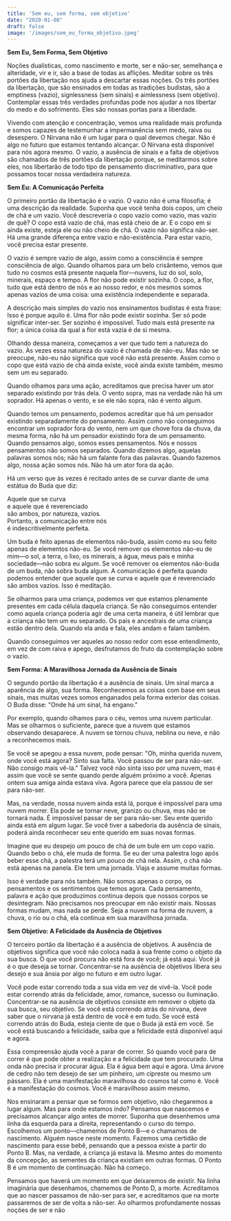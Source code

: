 ```yaml
---
title: 'Sem eu, sem forma, sem objetivo'
date: "2020-01-08"
draft: false
image: '/images/sem_eu_forma_objetivo.jpeg'
---
```


**Sem Eu, Sem Forma, Sem Objetivo**

Noções dualísticas, como nascimento e morte, ser e não-ser, semelhança e alteridade, vir e ir, são a base de todas as aflições. Meditar sobre os três portões da libertação nos ajuda a descartar essas noções. Os três portões da libertação, que são ensinados em todas as tradições budistas, são a emptiness (vazio), signlessness (sem sinais) e aimlessness (sem objetivo). Contemplar essas três verdades profundas pode nos ajudar a nos libertar do medo e do sofrimento. Eles são nossas portas para a liberdade.

Vivendo com atenção e concentração, vemos uma realidade mais profunda e somos capazes de testemunhar a impermanência sem medo, raiva ou desespero. O Nirvana não é um lugar para o qual devemos chegar. Não é algo no futuro que estamos tentando alcançar. O Nirvana está disponível para nós agora mesmo. O vazio, a ausência de sinais e a falta de objetivos são chamados de três portões da libertação porque, se meditarmos sobre eles, nos libertarão de todo tipo de pensamento discriminativo, para que possamos tocar nossa verdadeira natureza.

**Sem Eu: A Comunicação Perfeita**

O primeiro portão da libertação é o vazio. O vazio não é uma filosofia; é uma descrição da realidade. Suponha que você tenha dois copos, um cheio de chá e um vazio. Você descreveria o copo vazio como vazio, mas vazio de quê? O copo está vazio de chá, mas está cheio de ar. E o copo em si ainda existe, esteja ele ou não cheio de chá. O vazio não significa não-ser. Há uma grande diferença entre vazio e não-existência. Para estar vazio, você precisa estar presente.

O vazio é sempre vazio de algo, assim como a consciência é sempre consciência de algo. Quando olhamos para um belo crisântemo, vemos que tudo no cosmos está presente naquela flor—nuvens, luz do sol, solo, minerais, espaço e tempo. A flor não pode existir sozinha. O copo, a flor, tudo que está dentro de nós e ao nosso redor, e nós mesmos somos apenas vazios de uma coisa: uma existência independente e separada.

A descrição mais simples do vazio nos ensinamentos budistas é esta frase: Isso é porque aquilo é. Uma flor não pode existir sozinha. Ser só pode significar inter-ser. Ser sozinho é impossível. Tudo mais está presente na flor; a única coisa da qual a flor está vazia é de si mesma.

Olhando dessa maneira, começamos a ver que tudo tem a natureza do vazio. Às vezes essa natureza do vazio é chamada de não-eu. Mas não se preocupe, não-eu não significa que você não está presente. Assim como o copo que está vazio de chá ainda existe, você ainda existe também, mesmo sem um eu separado.

Quando olhamos para uma ação, acreditamos que precisa haver um ator separado existindo por trás dela. O vento sopra, mas na verdade não há um soprador. Há apenas o vento, e se ele não sopra, não é vento algum.

Quando temos um pensamento, podemos acreditar que há um pensador existindo separadamente do pensamento. Assim como não conseguimos encontrar um soprador fora do vento, nem um que chove fora da chuva, da mesma forma, não há um pensador existindo fora de um pensamento. Quando pensamos algo, somos esses pensamentos. Nós e nossos pensamentos não somos separados. Quando dizemos algo, aquelas palavras somos nós; não há um falante fora das palavras. Quando fazemos algo, nossa ação somos nós. Não há um ator fora da ação.

Há um verso que às vezes é recitado antes de se curvar diante de uma estátua do Buda que diz:

Aquele que se curva  
e aquele que é reverenciado  
são ambos, por natureza, vazios.  
Portanto, a comunicação entre nós  
é indescritivelmente perfeita.

Um buda é feito apenas de elementos não-buda, assim como eu sou feito apenas de elementos não-eu. Se você remover os elementos não-eu de mim—o sol, a terra, o lixo, os minerais, a água, meus pais e minha sociedade—não sobra eu algum. Se você remover os elementos não-buda de um buda, não sobra buda algum. A comunicação é perfeita quando podemos entender que aquele que se curva e aquele que é reverenciado são ambos vazios. Isso é meditação.

Se olharmos para uma criança, podemos ver que estamos plenamente presentes em cada célula daquela criança. Se não conseguimos entender como aquela criança poderia agir de uma certa maneira, é útil lembrar que a criança não tem um eu separado. Os pais e ancestrais de uma criança estão dentro dela. Quando ela anda e fala, eles andam e falam também.

Quando conseguimos ver aqueles ao nosso redor com esse entendimento, em vez de com raiva e apego, desfrutamos do fruto da contemplação sobre o vazio.

**Sem Forma: A Maravilhosa Jornada da Ausência de Sinais**

O segundo portão da libertação é a ausência de sinais. Um sinal marca a aparência de algo, sua forma. Reconhecemos as coisas com base em seus sinais, mas muitas vezes somos enganados pela forma exterior das coisas. O Buda disse: "Onde há um sinal, há engano."

Por exemplo, quando olhamos para o céu, vemos uma nuvem particular. Mas se olharmos o suficiente, parece que a nuvem que estamos observando desaparece. A nuvem se tornou chuva, neblina ou neve, e não a reconhecemos mais.

Se você se apegou a essa nuvem, pode pensar: "Oh, minha querida nuvem, onde você está agora? Sinto sua falta. Você passou de ser para não-ser. Não consigo mais vê-la." Talvez você não sinta isso por uma nuvem, mas é assim que você se sente quando perde alguém próximo a você. Apenas ontem sua amiga ainda estava viva. Agora parece que ela passou de ser para não-ser.

Mas, na verdade, nossa nuvem ainda está lá, porque é impossível para uma nuvem morrer. Ela pode se tornar neve, granizo ou chuva, mas não se tornará nada. É impossível passar de ser para não-ser. Seu ente querido ainda está em algum lugar. Se você tiver a sabedoria da ausência de sinais, poderá ainda reconhecer seu ente querido em suas novas formas.

Imagine que eu despejo um pouco de chá de um bule em um copo vazio. Quando bebo o chá, ele muda de forma. Se eu der uma palestra logo após beber esse chá, a palestra terá um pouco de chá nela. Assim, o chá não está apenas na panela. Ele tem uma jornada. Viaja e assume muitas formas.

Isso é verdade para nós também. Não somos apenas o corpo, os pensamentos e os sentimentos que temos agora. Cada pensamento, palavra e ação que produzimos continua depois que nossos corpos se desintegram. Não precisamos nos preocupar em não existir mais. Nossas formas mudam, mas nada se perde. Seja a nuvem na forma de nuvem, a chuva, o rio ou o chá, ela continua em sua maravilhosa jornada.

**Sem Objetivo: A Felicidade da Ausência de Objetivos**

O terceiro portão da libertação é a ausência de objetivos. A ausência de objetivos significa que você não coloca nada à sua frente como o objeto da sua busca. O que você procura não está fora de você; já está aqui. Você já é o que deseja se tornar. Concentrar-se na ausência de objetivos libera seu desejo e sua ânsia por algo no futuro e em outro lugar.

Você pode estar correndo toda a sua vida em vez de vivê-la. Você pode estar correndo atrás da felicidade, amor, romance, sucesso ou iluminação. Concentrar-se na ausência de objetivos consiste em remover o objeto da sua busca, seu objetivo. Se você está correndo atrás do nirvana, deve saber que o nirvana já está dentro de você e em tudo. Se você está correndo atrás do Buda, esteja ciente de que o Buda já está em você. Se você está buscando a felicidade, saiba que a felicidade está disponível aqui e agora.

Essa compreensão ajuda você a parar de correr. Só quando você para de correr é que pode obter a realização e a felicidade que tem procurado. Uma onda não precisa ir procurar água. Ela é água bem aqui e agora. Uma árvore de cedro não tem desejo de ser um pinheiro, um cipreste ou mesmo um pássaro. Ela é uma manifestação maravilhosa do cosmos tal como é. Você é a manifestação do cosmos. Você é maravilhoso assim mesmo.

Nos ensinaram a pensar que se formos sem objetivo, não chegaremos a lugar algum. Mas para onde estamos indo? Pensamos que nascemos e precisamos alcançar algo antes de morrer. Suponha que desenhemos uma linha da esquerda para a direita, representando o curso do tempo. Escolhemos um ponto—chamemos de Ponto B—e o chamamos de nascimento. Alguém nasce neste momento. Fazemos uma certidão de nascimento para esse bebê, pensando que a pessoa existe a partir do Ponto B. Mas, na verdade, a criança já estava lá. Mesmo antes do momento da concepção, as sementes da criança existiam em outras formas. O Ponto B é um momento de continuação. Não há começo.

Pensamos que haverá um momento em que deixaremos de existir. Na linha imaginária que desenhamos, chamemos de Ponto D, a morte. Acreditamos que ao nascer passamos de não-ser para ser, e acreditamos que na morte passaremos de ser de volta a não-ser. Ao olharmos profundamente nossas noções de ser e não